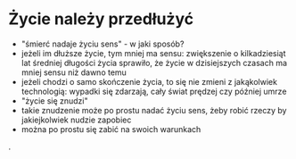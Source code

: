 # Życie należy przedłużyć

- "śmierć nadaje życiu sens" - w jaki sposób?
- jeżeli im dłuższe życie, tym mniej ma sensu: zwiększenie o kilkadziesiąt lat średniej długości życia sprawiło, że życie w dzisiejszych czasach ma mniej sensu niż dawno temu
- jeżeli chodzi o samo skończenie życia, to się nie zmieni z jakąkolwiek technologią: wypadki się zdarzają, cały świat prędzej czy później umrze
- "życie się znudzi"
- takie znudzenie może po prostu nadać życiu sens, żeby robić rzeczy by jakiejkolwiek nudzie zapobiec
- można po prostu się zabić na swoich warunkach

.
